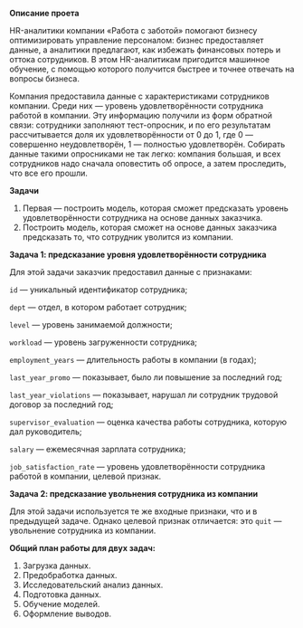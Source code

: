 **Описание проета**

HR-аналитики компании «Работа с заботой» помогают бизнесу оптимизировать управление персоналом: бизнес предоставляет данные, а аналитики предлагают, как избежать финансовых потерь и оттока сотрудников. В этом HR-аналитикам пригодится машинное обучение, с помощью которого получится быстрее и точнее отвечать на вопросы бизнеса.

Компания предоставила данные с характеристиками сотрудников компании. Среди них — уровень удовлетворённости сотрудника работой в компании. Эту информацию получили из форм обратной связи: сотрудники заполняют тест-опросник, и по его результатам рассчитывается доля их удовлетворённости от 0 до 1, где 0 — совершенно неудовлетворён, 1 — полностью удовлетворён. 
Собирать данные такими опросниками не так легко: компания большая, и всех сотрудников надо сначала оповестить об опросе, а затем проследить, что все его прошли. 

**Задачи**

1. Первая — построить модель, которая сможет предсказать уровень удовлетворённости сотрудника на основе данных заказчика. 
2. Построить модель, которая сможет на основе данных заказчика предсказать то, что сотрудник уволится из компании.

**Задача 1: предсказание уровня удовлетворённости сотрудника**

Для этой задачи заказчик предоставил данные с признаками:

`id` — уникальный идентификатор сотрудника;

`dept` — отдел, в котором работает сотрудник;

`level` — уровень занимаемой должности;

`workload` — уровень загруженности сотрудника;

`employment_years` — длительность работы в компании (в годах);

`last_year_promo` — показывает, было ли повышение за последний год;

`last_year_violations` — показывает, нарушал ли сотрудник трудовой договор за последний год;

`supervisor_evaluation` — оценка качества работы сотрудника, которую дал руководитель;

`salary` — ежемесячная зарплата сотрудника;

`job_satisfaction_rate` — уровень удовлетворённости сотрудника работой в компании, целевой признак.

**Задача 2: предсказание увольнения сотрудника из компании**

Для этой задачи используется те же входные признаки, что и в предыдущей задаче. Однако целевой признак отличается: это `quit` — увольнение сотрудника из компании.

**Общий план работы для двух задач:**
1. Загрузка данных.
2. Предобработка данных.
3. Исследовательский анализ данных.
4. Подготовка данных.
5. Обучение моделей.
6. Оформление выводов.
